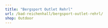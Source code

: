 ```yaml
---
title: "Bergsport Outlet Rehrl"
url: /bad-reichenhall/bergsport-outlet-rehrl/
shop: Outdoor
---
```

